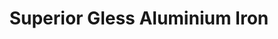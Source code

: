 ---
title: "Superior Gless Aluminium Iron"
url: /alaminos/superior-gless-aluminium-iron/
shop: trade
---